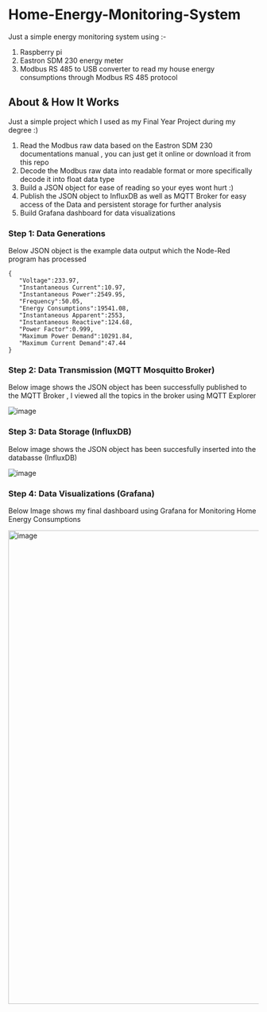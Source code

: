 Home-Energy-Monitoring-System
=============================

Just a simple energy monitoring system using :-

1. Raspberry pi
2. Eastron SDM 230 energy meter
3. Modbus RS 485 to USB converter to read my house energy consumptions through Modbus RS 485 protocol

## About & How It Works 

Just a simple project which I used as my Final Year Project during my degree :)
1. Read the Modbus raw data based on the Eastron SDM 230 documentations manual , you can just get it online or download it from this repo
2. Decode the Modbus raw data into readable format or more specifically decode it into float data type
3. Build a JSON object for ease of reading so your eyes wont hurt :)
4. Publish the JSON object to InfluxDB as well as MQTT Broker for easy access of the Data and persistent storage for further analysis
5. Build Grafana dashboard for data visualizations

### Step 1: Data Generations

Below JSON object is the example data output which the Node-Red program has processed

~~~
{
   "Voltage":233.97,
   "Instantaneous Current":10.97,
   "Instantaneous Power":2549.95,
   "Frequency":50.05,
   "Energy Consumptions":19541.08,
   "Instantaneous Apparent":2553,
   "Instantaneous Reactive":124.68,
   "Power Factor":0.999,
   "Maximum Power Demand":10291.84,
   "Maximum Current Demand":47.44
}

~~~

### Step 2: Data Transmission (MQTT Mosquitto Broker)

Below image shows the JSON object has been successfully published to the MQTT Broker , I viewed all the topics in the broker using MQTT Explorer

![image](https://github.com/Anmirazik/Home-Energy-Monitoring/assets/113960675/00914dce-dacc-4586-ab1e-b6392af3481b)


### Step 3: Data Storage (InfluxDB)

Below image shows the JSON object has been succesfully inserted into the databasse (InfluxDB)

![image](https://github.com/Anmirazik/Home-Energy-Monitoring/assets/113960675/d87f1936-465d-4931-82ec-af3ebf8a76ec)


### Step 4: Data Visualizations (Grafana)

Below Image shows my final dashboard using Grafana for Monitoring Home Energy Consumptions

<img width="954" alt="image" src="https://github.com/Anmirazik/Home-Energy-Monitoring/assets/113960675/3797ed19-bd04-449d-9783-704bffa98e21">


